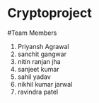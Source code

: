 # Cryptoproject
#Team Members

1. Priyansh Agrawal
2. sanchit gangwar
3. nitin ranjan jha
4. sanjeet kumar
5. sahil yadav
6. nikhil kumar jarwal
7. ravindra patel
